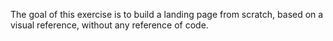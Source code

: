 The goal of this exercise is to build a landing page from scratch, based on a visual reference, without any reference of code.